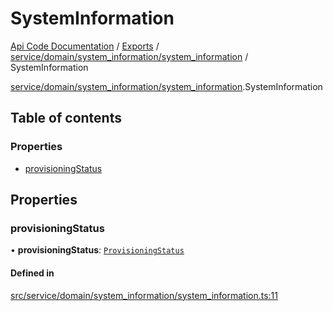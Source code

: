 # SystemInformation
 
[Api Code Documentation](../README.md) / [Exports](../modules.md) / [service/domain/system\_information/system\_information](../modules/service_domain_system_information_system_information.md) / SystemInformation

[service/domain/system\_information/system\_information](../modules/service_domain_system_information_system_information.md).SystemInformation

## Table of contents

### Properties

- [provisioningStatus](service_domain_system_information_system_information.SystemInformation.md#provisioningstatus)

## Properties

### provisioningStatus

• **provisioningStatus**: [`ProvisioningStatus`](service_domain_system_information_system_information.ProvisioningStatus.md)

#### Defined in

[src/service/domain/system_information/system_information.ts:11](https://github.com/openkfw/TruBudget/blob/1602d8b/api/src/service/domain/system_information/system_information.ts#L11)
